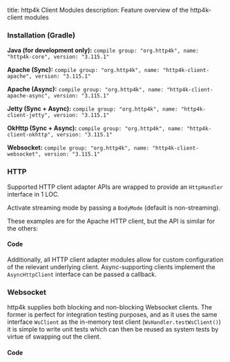 title: http4k Client Modules
description: Feature overview of the http4k-client modules

### Installation (Gradle)
**Java (for development only):** ```compile group: "org.http4k", name: "http4k-core", version: "3.115.1"```

**Apache (Sync):** ```compile group: "org.http4k", name: "http4k-client-apache", version: "3.115.1"```

**Apache (Async):** ```compile group: "org.http4k", name: "http4k-client-apache-async", version: "3.115.1"```

**Jetty (Sync + Async):** ```compile group: "org.http4k", name: "http4k-client-jetty", version: "3.115.1"```

**OkHttp (Sync + Async):** ```compile group: "org.http4k", name: "http4k-client-okhttp", version: "3.115.1"```

**Websocket:** ```compile group: "org.http4k", name: "http4k-client-websocket", version: "3.115.1"```

### HTTP
Supported HTTP client adapter APIs are wrapped to provide an `HttpHandler` interface in 1 LOC.

Activate streaming mode by passing a `BodyMode` (default is non-streaming).

These examples are for the Apache HTTP client, but the API is similar for the others:

#### Code [<img class="octocat"/>](https://github.com/http4k/http4k/blob/master/src/docs/guide/modules/clients/example_http.kt)
<script src="https://gist-it.appspot.com/https://github.com/http4k/http4k/blob/master/src/docs/guide/modules/clients/example_http.kt"></script>

Additionally, all HTTP client adapter modules allow for custom configuration of the relevant underlying client. Async-supporting clients implement the `AsyncHttpClient` interface can be passed a callback.

### Websocket
http4k supplies both blocking and non-blocking Websocket clients. The former is perfect for integration testing purposes, and as it uses the same interface `WsClient` as the in-memory test client (`WsHandler.testWsClient()`) it is simple to write unit tests which can then be reused as system tests by virtue of swapping out the client.

#### Code [<img class="octocat"/>](https://github.com/http4k/http4k/blob/master/src/docs/guide/modules/clients/example_websocket.kt)
<script src="https://gist-it.appspot.com/https://github.com/http4k/http4k/blob/master/src/docs/guide/modules/clients/example_websocket.kt"></script>
